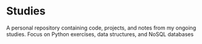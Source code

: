 # Studies
A personal repository containing code, projects, and notes from my ongoing studies. Focus on Python exercises, data structures, and NoSQL databases

